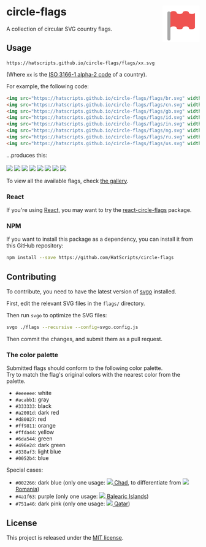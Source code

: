 # circle-flags <img src="logo.svg" alt="circle-flags animated logo" align="right">

A collection of circular SVG country flags.

## Usage

```text
https://hatscripts.github.io/circle-flags/flags/xx.svg
```

(Where `xx` is the [ISO 3166-1 alpha-2 code](https://www.iso.org/obp/ui/#search/code/) of a country).

For example, the following code:

```html
<img src="https://hatscripts.github.io/circle-flags/flags/br.svg" width="48">
<img src="https://hatscripts.github.io/circle-flags/flags/cn.svg" width="48">
<img src="https://hatscripts.github.io/circle-flags/flags/gb.svg" width="48">
<img src="https://hatscripts.github.io/circle-flags/flags/id.svg" width="48">
<img src="https://hatscripts.github.io/circle-flags/flags/in.svg" width="48">
<img src="https://hatscripts.github.io/circle-flags/flags/ng.svg" width="48">
<img src="https://hatscripts.github.io/circle-flags/flags/ru.svg" width="48">
<img src="https://hatscripts.github.io/circle-flags/flags/us.svg" width="48">
```

...produces this:<br/><br/>
<img src="https://hatscripts.github.io/circle-flags/flags/br.svg" width="48">
<img src="https://hatscripts.github.io/circle-flags/flags/cn.svg" width="48">
<img src="https://hatscripts.github.io/circle-flags/flags/gb.svg" width="48">
<img src="https://hatscripts.github.io/circle-flags/flags/id.svg" width="48">
<img src="https://hatscripts.github.io/circle-flags/flags/in.svg" width="48">
<img src="https://hatscripts.github.io/circle-flags/flags/ng.svg" width="48">
<img src="https://hatscripts.github.io/circle-flags/flags/ru.svg" width="48">
<img src="https://hatscripts.github.io/circle-flags/flags/us.svg" width="48">

To view all the available flags, check [the gallery](https://hatscripts.github.io/circle-flags/gallery).

### React

If you're using [React](https://reactjs.org), you may want to try the
[react-circle-flags](https://www.npmjs.com/package/react-circle-flags) package.

### NPM

If you want to install this package as a dependency, you can install it from this GitHub repository:

```sh
npm install --save https://github.com/HatScripts/circle-flags
```

## Contributing

To contribute, you need to have the latest version of [svgo](https://github.com/svg/svgo) installed.

First, edit the relevant SVG files in the `flags/` directory.

Then run `svgo` to optimize the SVG files:

```sh
svgo ./flags --recursive --config=svgo.config.js
```

Then commit the changes, and submit them as a pull request.

### The color palette

Submitted flags should conform to the following color palette.<br/>
Try to match the flag's original colors with the nearest color from the palette.

* `#eeeeee`: white
* `#acabb1`: gray
* `#333333`: black
* `#a2001d`: dark red
* `#d80027`: red
* `#ff9811`: orange
* `#ffda44`: yellow
* `#6da544`: green
* `#496e2d`: dark green
* `#338af3`: light blue
* `#0052b4`: blue

Special cases:

* `#002266`: dark blue (only one usage: [<img src="https://hatscripts.github.io/circle-flags/flags/td.svg" width="16"> Chad](https://github.com/HatScripts/circle-flags/blob/gh-pages/flags/td.svg), to differentiate from [<img src="https://hatscripts.github.io/circle-flags/flags/ro.svg" width="16"> Romania](https://github.com/HatScripts/circle-flags/blob/gh-pages/flags/ro.svg))
* `#4a1f63`: purple (only one usage: [<img src="https://hatscripts.github.io/circle-flags/flags/es-ib.svg" width="16"> Balearic Islands](https://github.com/HatScripts/circle-flags/blob/gh-pages/flags/es-ib.svg))
* `#751a46`: dark pink (only one usage: [<img src="https://hatscripts.github.io/circle-flags/flags/qa.svg" width="16"> Qatar](https://github.com/HatScripts/circle-flags/blob/gh-pages/flags/qa.svg))

## License

This project is released under the [MIT license](LICENSE.md).
